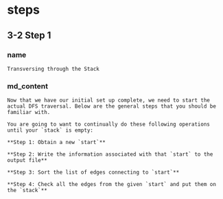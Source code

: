<!---title{print_ordered_file_structure() Function Part 2}--->

<!--badges={Python:9,Algorithms:9}-->

<!--concepts={directedGraphs, introToGraphs, useOfGraphs, Depth First Search (DFS), Stack Manipulation}-->

# steps

## 3-2 Step 1

### name

```
Transversing through the Stack
```

### md_content

```
Now that we have our initial set up complete, we need to start the actual DFS traversal. Below are the general steps that you should be familiar with.
 
You are going to want to continually do these following operations until your `stack` is empty:

**Step 1: Obtain a new `start`**

**Step 2: Write the information associated with that `start` to the output file**

**Step 3: Sort the list of edges connecting to `start`**

**Step 4: Check all the edges from the given `start` and put them on the `stack`**
```

